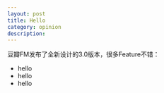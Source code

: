 ```yaml
---
layout: post
title: Hello
category: opinion
description: 
---
```


豆瓣FM发布了全新设计的3.0版本，很多Feature不错：

<ul>
    <li>hello</li>
    <li>hello</li>
    <li>hello</li>
</ul>



